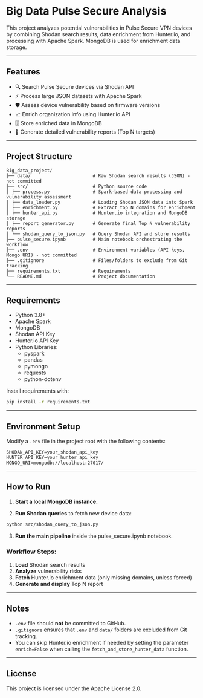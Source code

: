 # Big Data Pulse Secure Analysis

This project analyzes potential vulnerabilities in Pulse Secure VPN devices by combining Shodan search results, data enrichment from Hunter.io, and processing with Apache Spark. MongoDB is used for enrichment data storage.

---

## Features

- 🔍 Search Pulse Secure devices via Shodan API
- ⚡ Process large JSON datasets with Apache Spark
- 🛡️ Assess device vulnerability based on firmware versions
- 📈 Enrich organization info using Hunter.io API
- 🗄️ Store enriched data in MongoDB
- 📝 Generate detailed vulnerability reports (Top N targets)

---

## Project Structure

```
Big_data_project/ 
├── data/                       # Raw Shodan search results (JSON) - not committed
├── src/                        # Python source code 
│ ├── process.py                # Spark-based data processing and vulnerability assessment 
│ ├── data_loader.py            # Loading Shodan JSON data into Spark 
│ ├── enrichment.py             # Extract top N domains for enrichment 
│ ├── hunter_api.py             # Hunter.io integration and MongoDB storage 
│ ├── report_generator.py       # Generate final Top N vulnerability reports 
│ └── shodan_query_to_json.py   # Query Shodan API and store results 
├── pulse_secure.ipynb          # Main notebook orchestrating the workflow 
├── .env                        # Environment variables (API keys, Mongo URI) - not committed 
├── .gitignore                  # Files/folders to exclude from Git tracking 
├── requirements.txt            # Requirements
└── README.md                   # Project documentation
```

---

## Requirements

- Python 3.8+
- Apache Spark
- MongoDB
- Shodan API Key
- Hunter.io API Key
- Python Libraries:
  - pyspark
  - pandas
  - pymongo
  - requests
  - python-dotenv

Install requirements with:

```bash
pip install -r requirements.txt
```

---

## Environment Setup

Modify a `.env` file in the project root with the following contents:

```dotenv
SHODAN_API_KEY=your_shodan_api_key
HUNTER_API_KEY=your_hunter_api_key
MONGO_URI=mongodb://localhost:27017/
```

---

## How to Run

1. **Start a local MongoDB instance.**

2. **Run Shodan queries** to fetch new device data:

```bash
python src/shodan_query_to_json.py
```

3. **Run the main pipeline** inside the pulse_secure.ipynb notebook.

### Workflow Steps:

1. **Load** Shodan search results
2. **Analyze** vulnerability risks
3. **Fetch** Hunter.io enrichment data (only missing domains, unless forced)
4. **Generate and display** Top N report

---

## Notes

- `.env` file should **not** be committed to GitHub.
- `.gitignore` ensures that `.env` and `data/` folders are excluded from Git tracking.
- You can skip Hunter.io enrichment if needed by setting the parameter `enrich=False` when calling the `fetch_and_store_hunter_data` function.

---

## License

This project is licensed under the Apache License 2.0.
